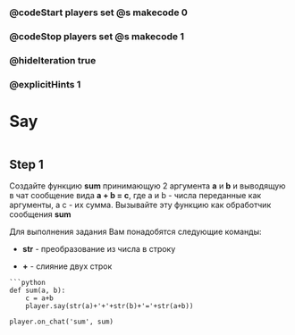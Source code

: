 ### @codeStart players set @s makecode 0
### @codeStop players set @s makecode 1

### @hideIteration true 
### @explicitHints 1


# Say

```python
```

## Step 1
Создайте функцию **sum** принимающую 2 аргумента **a** и **b** и выводящую в чат сообщение вида **a + b = c**, где a и b - числа переданные как аргументы, а c - их сумма. Вызывайте эту функцию как обработчик сообщения **sum**

Для выполнения задания Вам понадобятся следующие команды:

- **str** - преобразование из числа в строку

- **+** - слияние двух строк


```ghost
```python
def sum(a, b):
    c = a+b
    player.say(str(a)+'+'+str(b)+'='+str(a+b))

player.on_chat('sum', sum)
```

